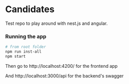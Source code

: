 # Candidates
Test repo to play around with nest.js and angular.

### Running the app

``` bash
# from root folder
npm run inst-all
npm start
```

Then go to http://localhost:4200/ for the frontend app

And http://localhost:3000/api for the backend's swagger